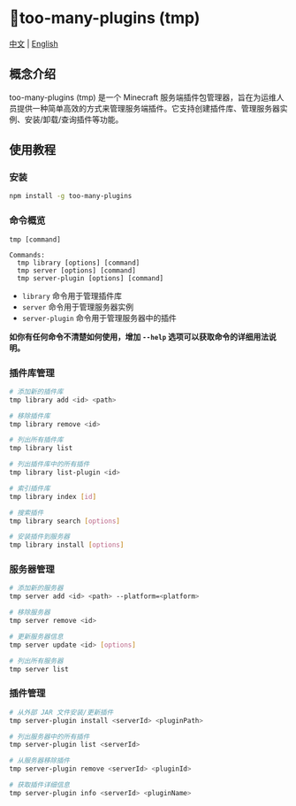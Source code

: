 # 📑too-many-plugins (tmp)

[中文](./README-zh-CN.md) | [English](./README.md)

## 概念介绍

too-many-plugins (tmp) 是一个 Minecraft 服务端插件包管理器，旨在为运维人员提供一种简单高效的方式来管理服务端插件。它支持创建插件库、管理服务器实例、安装/卸载/查询插件等功能。

## 使用教程

### 安装

```bash
npm install -g too-many-plugins
```

### 命令概览

```
tmp [command]

Commands:
  tmp library [options] [command]
  tmp server [options] [command]
  tmp server-plugin [options] [command]
```

- `library` 命令用于管理插件库
- `server` 命令用于管理服务器实例
- `server-plugin` 命令用于管理服务器中的插件

**如你有任何命令不清楚如何使用，增加 `--help` 选项可以获取命令的详细用法说明。**

### 插件库管理

```bash
# 添加新的插件库
tmp library add <id> <path>

# 移除插件库
tmp library remove <id>

# 列出所有插件库
tmp library list

# 列出插件库中的所有插件
tmp library list-plugin <id>

# 索引插件库
tmp library index [id]

# 搜索插件
tmp library search [options]

# 安装插件到服务器
tmp library install [options]
```

### 服务器管理

```bash
# 添加新的服务器
tmp server add <id> <path> --platform=<platform>

# 移除服务器
tmp server remove <id>

# 更新服务器信息
tmp server update <id> [options]

# 列出所有服务器
tmp server list
```

### 插件管理

```bash
# 从外部 JAR 文件安装/更新插件
tmp server-plugin install <serverId> <pluginPath>

# 列出服务器中的所有插件
tmp server-plugin list <serverId>

# 从服务器移除插件
tmp server-plugin remove <serverId> <pluginId>

# 获取插件详细信息
tmp server-plugin info <serverId> <pluginName>
```
